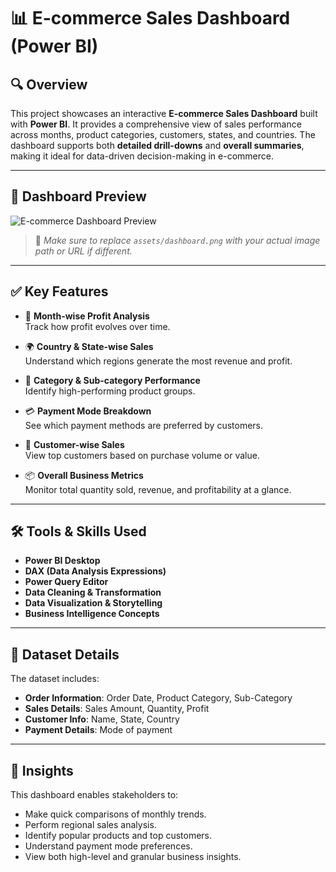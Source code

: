 # 📊 E-commerce Sales Dashboard (Power BI)

## 🔍 Overview

This project showcases an interactive **E-commerce Sales Dashboard** built with **Power BI**. It provides a comprehensive view of sales performance across months, product categories, customers, states, and countries. The dashboard supports both **detailed drill-downs** and **overall summaries**, making it ideal for data-driven decision-making in e-commerce.

---

## 📸 Dashboard Preview

![E-commerce Dashboard Preview](assets/dashboard.png)

> 📌 *Make sure to replace `assets/dashboard.png` with your actual image path or URL if different.*

---

## ✅ Key Features

- 📅 **Month-wise Profit Analysis**  
  Track how profit evolves over time.

- 🌍 **Country & State-wise Sales**  
  Understand which regions generate the most revenue and profit.

- 🛒 **Category & Sub-category Performance**  
  Identify high-performing product groups.

- 💳 **Payment Mode Breakdown**  
  See which payment methods are preferred by customers.

- 👤 **Customer-wise Sales**  
  View top customers based on purchase volume or value.

- 📦 **Overall Business Metrics**  
  Monitor total quantity sold, revenue, and profitability at a glance.

---

## 🛠️ Tools & Skills Used

- **Power BI Desktop**
- **DAX (Data Analysis Expressions)**
- **Power Query Editor**
- **Data Cleaning & Transformation**
- **Data Visualization & Storytelling**
- **Business Intelligence Concepts**

---

## 📁 Dataset Details

The dataset includes:

- **Order Information**: Order Date, Product Category, Sub-Category  
- **Sales Details**: Sales Amount, Quantity, Profit  
- **Customer Info**: Name, State, Country  
- **Payment Details**: Mode of payment  

---

## 🎯 Insights

This dashboard enables stakeholders to:

- Make quick comparisons of monthly trends.
- Perform regional sales analysis.
- Identify popular products and top customers.
- Understand payment mode preferences.
- View both high-level and granular business insights.


